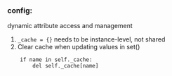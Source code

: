 ### config:
dynamic attribute access and management

1. `_cache = {}` needs to be instance-level, not shared
2. Clear cache when updating values in set()
```
    if name in self._cache:
        del self._cache[name]
```

